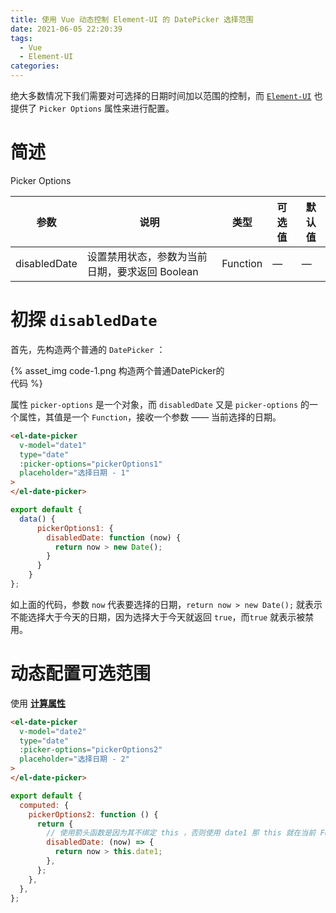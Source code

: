 ```yaml
---
title: 使用 Vue 动态控制 Element-UI 的 DatePicker 选择范围
date: 2021-06-05 22:20:39
tags:
  - Vue
  - Element-UI
categories:
---
```


绝大多数情况下我们需要对可选择的日期时间加以范围的控制，而 [`Element-UI`](https://element.eleme.cn/#/zh-CN) 也提供了 `Picker Options` 属性来进行配置。

<!--more-->

# 简述

Picker Options

| 参数| 说明 |类型 |可选值| 默认值 | 
| ---- | ---- | ---- | ---- | ---- |
| disabledDate | 设置禁用状态，参数为当前日期，要求返回 Boolean | Function | — | — |

# 初探 `disabledDate`

首先，先构造两个普通的 `DatePicker` ：

<div style="width:70%;">
{% asset_img code-1.png 构造两个普通DatePicker的代码 %}
</div>

属性 `picker-options` 是一个对象，而 `disabledDate` 又是 `picker-options` 的一个属性，其值是一个 `Function`，接收一个参数 —— 当前选择的日期。

```html
<el-date-picker
  v-model="date1"
  type="date"
  :picker-options="pickerOptions1"
  placeholder="选择日期 - 1"
>
</el-date-picker>
```

```js
export default {
  data() {
      pickerOptions1: {
        disabledDate: function (now) {
          return now > new Date();
        }
      }
    }
};
```

如上面的代码，参数 `now` 代表要选择的日期，`return now > new Date();` 就表示不能选择大于今天的日期，因为选择大于今天就返回 `true`，而`true` 就表示被禁用。

# 动态配置可选范围

使用 [**计算属性**](https://v3.cn.vuejs.org/guide/computed.html)

```html
<el-date-picker
  v-model="date2"
  type="date"
  :picker-options="pickerOptions2"
  placeholder="选择日期 - 2"
>
</el-date-picker>
```

```js
export default {
  computed: {
    pickerOptions2: function () {
      return {
        // 使用箭头函数是因为其不绑定 this ，否则使用 date1 那 this 就在当前 Function 的作用域
        disabledDate: (now) => {
          return now > this.date1;
        },
      };
    },
  },
};
```

